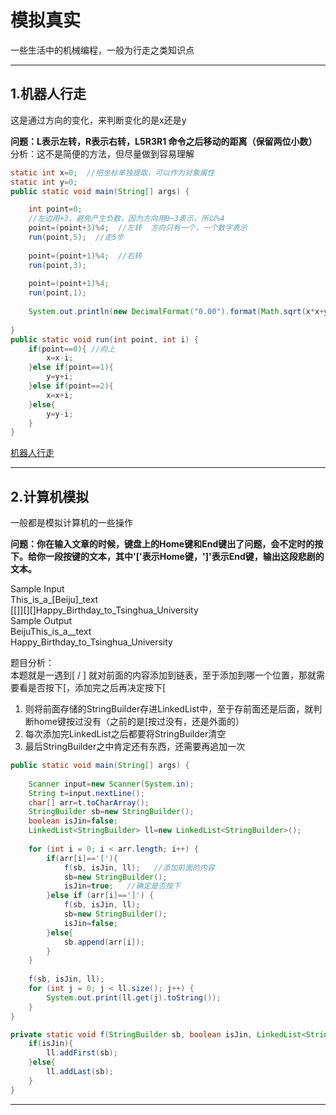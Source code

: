 # 模拟真实

一些生活中的机械编程，一般为行走之类知识点

---

## 1.机器人行走

这是通过方向的变化，来判断变化的是x还是y

**问题：L表示左转，R表示右转，L5R3R1 命令之后移动的距离（保留两位小数）**  
分析：这不是简便的方法，但尽量做到容易理解

```java
static int x=0;  //把坐标单独提取，可以作为对象属性
static int y=0;
public static void main(String[] args) {

	int point=0;
	//左边用+3，避免产生负数，因为方向用0~3表示，所以%4
	point=(point+3)%4;  //左转  方向只有一个，一个数字表示
	run(point,5);  //走5步
	
	point=(point+1)%4;  //右转  
	run(point,3);  
	
	point=(point+1)%4; 
	run(point,1);  
	
	System.out.println(new DecimalFormat("0.00").format(Math.sqrt(x*x+y*y)));
		
}
public static void run(int point, int i) {
	if(point==0){ //向上
		x=x-i;
	}else if(point==1){
		y=y+i;
	}else if(point==2){
		x=x+i;
	}else{
		y=y-i;
	}
}
```

[机器人行走](../doc_B/RobotRun.md#1机器人行走) 

---

## 2.计算机模拟  

一般都是模拟计算机的一些操作  

**问题：你在输入文章的时候，键盘上的Home键和End键出了问题，会不定时的按下。给你一段按键的文本，其中'['表示Home键，']'表示End键，输出这段悲剧的文本。**  

Sample Input  
This_is_a_[Beiju]_text  
[[]][][]Happy_Birthday_to_Tsinghua_University  
Sample Output  
BeijuThis_is_a__text  
Happy_Birthday_to_Tsinghua_University  

题目分析：   
本题就是一遇到[ / ] 就对前面的内容添加到链表，至于添加到哪一个位置，那就需要看是否按下[，添加完之后再决定按下[  
1. 则将前面存储的StringBuilder存进LinkedList中，至于存前面还是后面，就判断home键按过没有（之前的是[按过没有，还是外面的）  
2. 每次添加完LinkedList之后都要将StringBuilder清空  
3. 最后StringBuilder之中肯定还有东西，还需要再追加一次  

```java
public static void main(String[] args) {
	
	Scanner input=new Scanner(System.in);
	String t=input.nextLine();
	char[] arr=t.toCharArray();
	StringBuilder sb=new StringBuilder();
	boolean isJin=false;
	LinkedList<StringBuilder> ll=new LinkedList<StringBuilder>();
	
	for (int i = 0; i < arr.length; i++) {
		if(arr[i]=='['){
			f(sb, isJin, ll);   //添加前面的内容
			sb=new StringBuilder();
			isJin=true;   //确定是否按下
		}else if (arr[i]==']') {
			f(sb, isJin, ll);
			sb=new StringBuilder();
			isJin=false;
		}else{
			sb.append(arr[i]);
		}
	}
	
	f(sb, isJin, ll);
	for (int j = 0; j < ll.size(); j++) {
		System.out.print(ll.get(j).toString());
	}
}

private static void f(StringBuilder sb, boolean isJin, LinkedList<StringBuilder> ll) {
	if(isJin){
		ll.addFirst(sb);
	}else{
		ll.addLast(sb);
	}
}
```

---